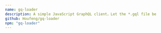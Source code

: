 ```yaml
---
name: gq-loader
description: A simple JavaScript GraphQL client，Let the *.gql file be used as a module through webpack loader.
github: Houfeng/gq-loader
npm: "gq-loader"
---
```

